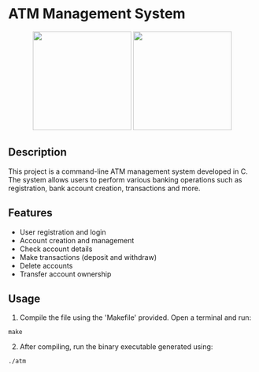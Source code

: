 # ATM Management System

<p align=center><img src="https://github.com/heshamalmosawi/atm-system/assets/151864110/295e0073-c6a4-4b0a-8595-0ec10774fd61" width="200"> <img src=https://github.com/heshamalmosawi/atm-system/assets/151864110/258c50cb-c6e1-498a-b420-e87c3efc6ba0 width=200></p>

## Description
This project is a command-line ATM management system developed in C. The system allows users to perform various banking operations such as registration, bank account creation, transactions and more.

## Features
- User registration and login
- Account creation and management
- Check account details
- Make transactions (deposit and withdraw)
- Delete accounts
- Transfer account ownership

## Usage
1. Compile the file using the 'Makefile' provided. Open a terminal and run:
```
make
```
2. After compiling, run the binary executable generated using:
```
./atm
```